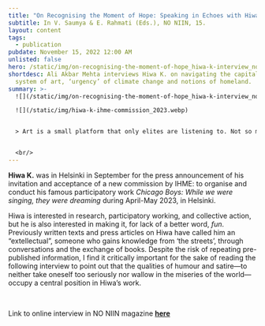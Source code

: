 ```yaml
---
title: "On Recognising the Moment of Hope: Speaking in Echoes with Hiwa K."
subtitle: In V. Saumya & E. Rahmati (Eds.), NO NIIN, 15.
layout: content
tags:
  - publication
pubdate: November 15, 2022 12:00 AM
unlisted: false
hero: /static/img/on-recognising-the-moment-of-hope_hiwa-k-interview_no-niin-2022.webp
shortdesc: Ali Akbar Mehta interviews Hiwa K. on navigating the capitalistic
  system of art, ‘urgency’ of climate change and notions of homeland.
summary: >-
  ![](/static/img/on-recognising-the-moment-of-hope_hiwa-k-interview_no-niin-2022.webp)

  ![](/static/img/hiwa-k-ihme-commission_2023.webp)


  > Art is a small platform that only elites are listening to. Not so many people know what artists are saying. So as artists, we need to build organic spaces where people can come and where you don’t have masters and disciples, only participants. Where we could go back to a certain set of core values, you know, Marx also talked about this, ‘you have to produce where you are’, and ‘take people out from that *alienation of production*’.


  <br/>
---
```

**Hiwa K.** was in Helsinki in September for the press announcement of his invitation and acceptance of a new commission by IHME: to organise and conduct his famous participatory work *Chicago Boys: While we were singing, they were dreaming* during April-May 2023, in Helsinki.

Hiwa is interested in research, participatory working, and collective action, but he is also interested in making it, for lack of a better word, *fun*. Previously written texts and press articles on Hiwa have called him an “extellectual”, someone who gains knowledge from ‘the streets’, through conversations and the exchange of books. Despite the risk of repeating pre-published information, I find it critically important for the sake of reading the following interview to point out that the qualities of humour and satire—to neither take oneself too seriously nor wallow in the miseries of the world—occupy a central position in Hiwa’s work.

<br/>

Link to online interview in NO NIIN magazine **[here](https://no-niin.com/issue-15/on-recognising-the-moment-of-hope-speaking-in-echoes-with-hiwa-k/)**
